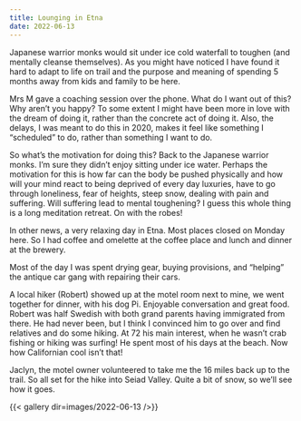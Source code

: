 ```yaml
---
title: Lounging in Etna
date: 2022-06-13
---
```


Japanese warrior monks would sit under ice cold waterfall to toughen (and mentally cleanse themselves). As you might have noticed I have found it hard to adapt to life on trail and the purpose and meaning of spending 5 months away from kids and family to be here.

Mrs M gave a coaching session over the phone. What do I want out of this? Why aren’t you happy? To some extent I might have been more in love with the dream of doing it, rather than the concrete act of doing it. Also, the delays, I was meant to do this in 2020, makes it feel like something I “scheduled” to do, rather than something I want to do. 

So what’s the motivation for doing this? Back to the Japanese warrior monks. I’m sure they didn’t enjoy sitting under ice water. Perhaps the motivation for this is how far can the body be pushed physically and how will your mind react to being deprived of every day luxuries, have to go through loneliness, fear of heights, steep snow, dealing with pain and suffering. Will suffering lead to mental toughening? I guess this whole thing is a long meditation retreat. On with the robes!

In other news, a very relaxing day in Etna. Most places closed on Monday here. So I had coffee and omelette at the coffee place and lunch and dinner at the brewery. 

Most of the day I was spent drying gear, buying provisions, and “helping” the antique car gang with repairing their cars. 

A local hiker (Robert) showed up at the motel room next to mine, we went together for dinner, with his dog Pi. Enjoyable conversation and great food. Robert was half Swedish with both grand parents having immigrated from there. He had never been, but I think I convinced him to go over and find relatives and do some hiking. 
At 72 his main interest, when he wasn’t crab fishing or hiking was surfing! He spent most of his days at the beach. Now how Californian cool isn’t that!

Jaclyn, the motel owner volunteered to take me the 16 miles back up to the trail. So all set for the hike into Seiad Valley. Quite a bit of snow, so we’ll see how it goes. 

{{< gallery dir=images/2022-06-13 />}}